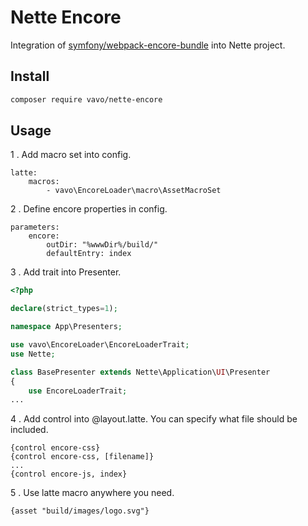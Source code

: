 # Nette Encore
Integration of  [symfony/webpack-encore-bundle](https://github.com/symfony/webpack-encore-bundle) into Nette project.

## Install
```bash
composer require vavo/nette-encore
```
## Usage

1 . Add macro set into config.

```config
latte:
	macros:
		- vavo\EncoreLoader\macro\AssetMacroSet
```
2 . Define encore properties in config.

```config
parameters:
	encore:
		outDir: "%wwwDir%/build/"
		defaultEntry: index
```
3 . Add trait into Presenter.

```php
<?php

declare(strict_types=1);

namespace App\Presenters;

use vavo\EncoreLoader\EncoreLoaderTrait;
use Nette;

class BasePresenter extends Nette\Application\UI\Presenter
{
	use EncoreLoaderTrait;
...
```

4 . Add control into @layout.latte. You can specify what file should be included.
```
{control encore-css}
{control encore-css, [filename]}
...
{control encore-js, index}
```

5 . Use latte macro anywhere you need.
```
{asset "build/images/logo.svg"}
```
